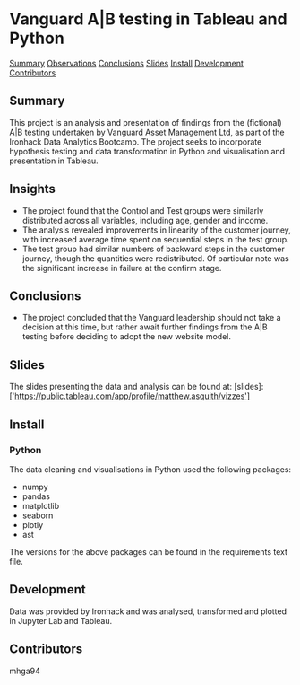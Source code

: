 # Vanguard A|B testing in Tableau and Python

[Summary](#Summary)
[Observations](#Observations)
[Conclusions](#Conclusions)
[Slides](#Slides)
[Install](#Install)
[Development](#Development)
[Contributors](#Contributors)


## Summary

This project is an analysis and presentation of findings from the (fictional) A|B testing undertaken by Vanguard Asset Management Ltd, as part of the Ironhack Data Analytics Bootcamp. The project seeks to incorporate hypothesis testing and data transformation in Python and visualisation and presentation in Tableau. 

## Insights

* The project found that the Control and Test groups were similarly distributed across all variables, including age, gender and income. 
* The analysis revealed improvements in linearity of the customer journey, with increased average time spent on sequential steps in the test group.
* The test group had similar numbers of backward steps in the customer journey, though the quantities were redistributed. Of particular note was the significant increase in failure at the confirm stage. 

## Conclusions

* The project concluded that the Vanguard leadership should not take a decision at this time, but rather await further findings from the A|B testing before deciding to adopt the new website model. 


## Slides

The slides presenting the data and analysis can be found at: [slides]: ['https://public.tableau.com/app/profile/matthew.asquith/vizzes']

## Install

### Python

The data cleaning and visualisations in Python used the following packages:
* numpy
* pandas
* matplotlib
* seaborn
* plotly
* ast

The versions for the above packages can be found in the requirements text file.

## Development

Data was provided by Ironhack and was analysed, transformed and plotted in Jupyter Lab and Tableau.

## Contributors

mhga94
